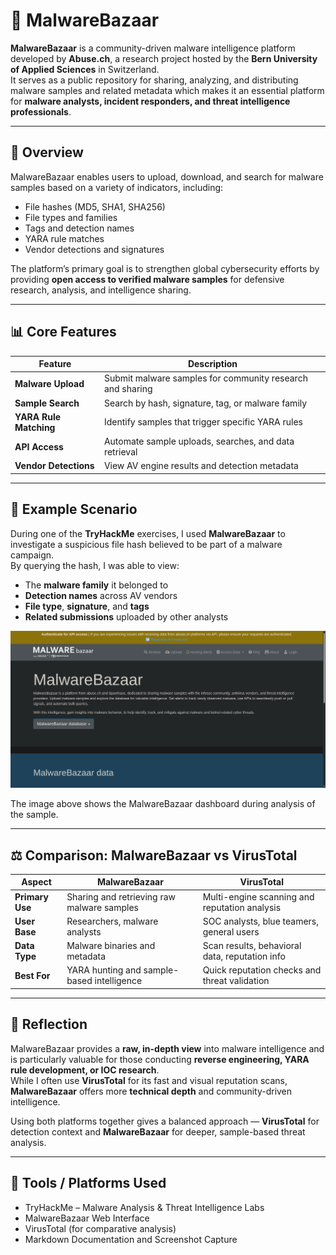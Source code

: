 # 🧩 MalwareBazaar

**MalwareBazaar** is a community-driven malware intelligence platform developed by **Abuse.ch**, a research project hosted by the **Bern University of Applied Sciences** in Switzerland.  
It serves as a public repository for sharing, analyzing, and distributing malware samples and related metadata which makes it an essential platform for **malware analysts, incident responders, and threat intelligence professionals**.

---

## 🧠 Overview

MalwareBazaar enables users to upload, download, and search for malware samples based on a variety of indicators, including:

- File hashes (MD5, SHA1, SHA256)
- File types and families
- Tags and detection names
- YARA rule matches
- Vendor detections and signatures

The platform’s primary goal is to strengthen global cybersecurity efforts by providing **open access to verified malware samples** for defensive research, analysis, and intelligence sharing.

---

## 📊 Core Features

| Feature | Description |
|----------|-------------|
| **Malware Upload** | Submit malware samples for community research and sharing |
| **Sample Search** | Search by hash, signature, tag, or malware family |
| **YARA Rule Matching** | Identify samples that trigger specific YARA rules |
| **API Access** | Automate sample uploads, searches, and data retrieval |
| **Vendor Detections** | View AV engine results and detection metadata |

---

## 🧪 Example Scenario

During one of the **TryHackMe** exercises, I used **MalwareBazaar** to investigate a suspicious file hash believed to be part of a malware campaign.  
By querying the hash, I was able to view:

- The **malware family** it belonged to  
- **Detection names** across AV vendors  
- **File type**, **signature**, and **tags**  
- **Related submissions** uploaded by other analysts  

![MalwareBazaar Dashboard](screenshots/MalB1.png)

The image above shows the MalwareBazaar dashboard during analysis of the sample.

---

## ⚖️ Comparison: MalwareBazaar vs VirusTotal

| Aspect | MalwareBazaar | VirusTotal |
|--------|----------------|-------------|
| **Primary Use** | Sharing and retrieving raw malware samples | Multi-engine scanning and reputation analysis |
| **User Base** | Researchers, malware analysts | SOC analysts, blue teamers, general users |
| **Data Type** | Malware binaries and metadata | Scan results, behavioral data, reputation info |
| **Best For** | YARA hunting and sample-based intelligence | Quick reputation checks and threat validation |

---

## 🧠 Reflection

MalwareBazaar provides a **raw, in-depth view** into malware intelligence and is particularly valuable for those conducting **reverse engineering, YARA rule development, or IOC research**.  
While I often use **VirusTotal** for its fast and visual reputation scans, **MalwareBazaar** offers more **technical depth** and community-driven intelligence.  

Using both platforms together gives a balanced approach — **VirusTotal** for detection context and **MalwareBazaar** for deeper, sample-based threat analysis.

---

## 🧰 Tools / Platforms Used

- TryHackMe – Malware Analysis & Threat Intelligence Labs  
- MalwareBazaar Web Interface  
- VirusTotal (for comparative analysis)  
- Markdown Documentation and Screenshot Capture

